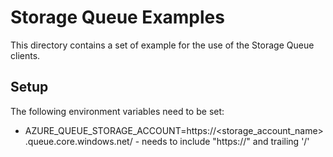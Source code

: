 # Storage Queue Examples

This directory contains a set of example for the use of the Storage Queue clients.

## Setup

The following environment variables need to be set:

- AZURE_QUEUE_STORAGE_ACCOUNT=https://<storage_account_name>.queue.core.windows.net/ - needs to include "https://" and trailing '/'

